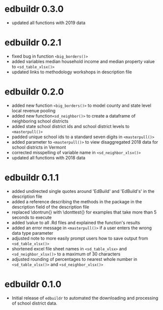 # edbuildr 0.3.0

* updated all functions with 2019 data

# edbuildr 0.2.1

* fixed bug in function `<big_borders()>` 
* added variables median household income and median property value to `<sd_table_xlsx()>` 
* updated links to methodology workshops in description file

# edbuildr 0.2.0

* added new function `<big_borders()>` to model county and state level local revenue pooling
* added new function`<sd_neighbor()>` to create a dataframe of neighboring school districts
* added state school district ids and school district levels to `<masterpull()>` 
* padded unique school ids to a standard seven digits in `<masterpull()>` 
* added parameter to `<masterpull()>` to view disaggregated 2018 data for school districts in Vermont
* corrected misspelling of variable name in `<sd_neighbor_xlsx()>` 
* updated all functions with 2018 data

# edbuildr 0.1.1

* added undirected single quotes around 'EdBuild' and 'EdBuild's' in the description file
* added a reference describing the methods in the package in the description field of the description file
* replaced \dontrun{} with \donttest{} for examples that take more than 5 seconds to execute 
* added \value to all .Rd files and explained the function's results
* added an error message in `<masterpull()>` if a user enters the wrong data type parameter
* adjusted note to more easily prompt users how to save output from `<sd_table_xlsx()>`
* shortened excel file sheet names in `<sd_table_xlsx>` and `<sd_neighbor_xlsx()>` to a maximum of 30 characters
* adjusted rounding of percentages to nearest whole number in `<sd_table_xlsx()>` and `<sd_neighbor_xlsx()>`

# edbuildr 0.1.0

* Initial release of `edbuildr` to automated the downloading and processing of school district data. 
